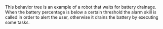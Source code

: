This behavior tree is an example of a robot that waits for battery drainage. 
When the battery percentage is below a certain threshold the alarm skill is called in order to alert the user, otherwise it drains the battery by executing some tasks.